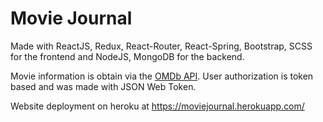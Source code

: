 # Movie Journal

Made with ReactJS, Redux, React-Router, React-Spring, Bootstrap, SCSS for the frontend and NodeJS, MongoDB for the backend.

Movie information is obtain via the [OMDb API](https://www.omdbapi.com). User authorization is token based and was made with JSON Web Token.

Website deployment on heroku at https://moviejournal.herokuapp.com/
